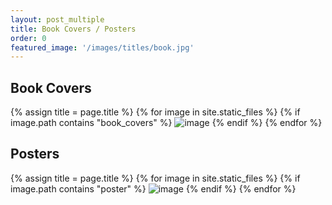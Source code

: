 ```yaml
---
layout: post_multiple
title: Book Covers / Posters
order: 0
featured_image: '/images/titles/book.jpg'
---
```


## Book Covers

<div class="gallery" data-columns="2">
		{% assign title = page.title %}
		{% for image in site.static_files %}
			{% if image.path contains "book_covers" %}
				<img src="{{ site.baseurl }}{{ image.path }}" alt="image" />
			{% endif %}
		{% endfor %}
</div>


## Posters

<div class="gallery" data-columns="2">
		{% assign title = page.title %}
		{% for image in site.static_files %}
			{% if image.path contains "poster" %}
				<img src="{{ site.baseurl }}{{ image.path }}" alt="image" />
			{% endif %}
		{% endfor %}
	</div>